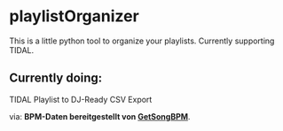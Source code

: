 # playlistOrganizer
This is a little python tool to organize your playlists. Currently supporting TIDAL.

## Currently doing: 
TIDAL Playlist to DJ-Ready CSV Export

via:
**BPM-Daten bereitgestellt von [GetSongBPM](https://getsongbpm.com)**.
